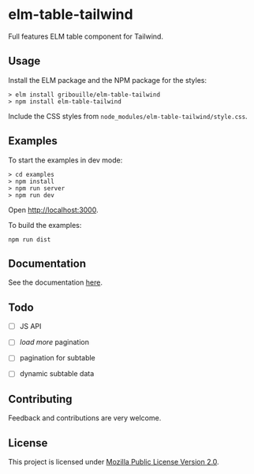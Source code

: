 # elm-table-tailwind

Full features ELM table component for Tailwind.


## Usage

Install the ELM package and the NPM package for the styles:

```
> elm install gribouille/elm-table-tailwind
> npm install elm-table-tailwind
```

Include the CSS styles from `node_modules/elm-table-tailwind/style.css`.


## Examples

To start the examples in dev mode:
```
> cd examples
> npm install
> npm run server
> npm run dev
```

Open [http://localhost:3000](http://localhost:3000).

To build the examples:
```
npm run dist
```


## Documentation

See the documentation [here](http://package.elm-lang.org/packages/gribouille/elm-table/latest).


## Todo

- [ ] JS API
- [ ] _load more_ pagination
- [ ] pagination for subtable
- [ ] dynamic subtable data


## Contributing

Feedback and contributions are very welcome.


## License

This project is licensed under [Mozilla Public License Version 2.0](./LICENSE).